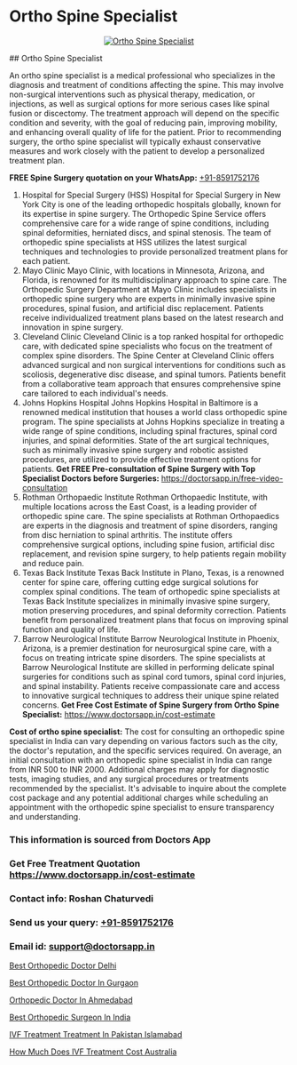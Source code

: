 # Ortho Spine Specialist

<p align="center">
  <a href="null">
    <img src="null" alt="Ortho Spine Specialist">
  </a>
</p>
## Ortho Spine Specialist

An ortho spine specialist is a medical professional who specializes in the diagnosis and treatment of conditions affecting the spine. This may involve non-surgical interventions such as physical therapy, medication, or injections, as well as surgical options for more serious cases like spinal fusion or discectomy. The treatment approach will depend on the specific condition and severity, with the goal of reducing pain, improving mobility, and enhancing overall quality of life for the patient. Prior to recommending surgery, the ortho spine specialist will typically exhaust conservative measures and work closely with the patient to develop a personalized treatment plan.

**FREE Spine Surgery quotation on your WhatsApp:**  [+91-8591752176](https://api.whatsapp.com/send?phone=8591752176)

1) Hospital for Special Surgery (HSS)
Hospital for Special Surgery in New York City is one of the leading orthopedic hospitals globally, known for its expertise in spine surgery. The Orthopedic Spine Service offers comprehensive care for a wide range of spine conditions, including spinal deformities, herniated discs, and spinal stenosis. The team of orthopedic spine specialists at HSS utilizes the latest surgical techniques and technologies to provide personalized treatment plans for each patient.
2) Mayo Clinic
Mayo Clinic, with locations in Minnesota, Arizona, and Florida, is renowned for its multidisciplinary approach to spine care. The Orthopedic Surgery Department at Mayo Clinic includes specialists in orthopedic spine surgery who are experts in minimally invasive spine procedures, spinal fusion, and artificial disc replacement. Patients receive individualized treatment plans based on the latest research and innovation in spine surgery.
3) Cleveland Clinic
Cleveland Clinic is a top ranked hospital for orthopedic care, with dedicated spine specialists who focus on the treatment of complex spine disorders. The Spine Center at Cleveland Clinic offers advanced surgical and non surgical interventions for conditions such as scoliosis, degenerative disc disease, and spinal tumors. Patients benefit from a collaborative team approach that ensures comprehensive spine care tailored to each individual's needs.
4) Johns Hopkins Hospital
Johns Hopkins Hospital in Baltimore is a renowned medical institution that houses a world class orthopedic spine program. The spine specialists at Johns Hopkins specialize in treating a wide range of spine conditions, including spinal fractures, spinal cord injuries, and spinal deformities. State of the art surgical techniques, such as minimally invasive spine surgery and robotic assisted procedures, are utilized to provide effective treatment options for patients.
**Get FREE Pre-consultation of Spine Surgery with Top Specialist Doctors before Surgeries:** https://doctorsapp.in/free-video-consultation
5) Rothman Orthopaedic Institute
Rothman Orthopaedic Institute, with multiple locations across the East Coast, is a leading provider of orthopedic spine care. The spine specialists at Rothman Orthopaedics are experts in the diagnosis and treatment of spine disorders, ranging from disc herniation to spinal arthritis. The institute offers comprehensive surgical options, including spine fusion, artificial disc replacement, and revision spine surgery, to help patients regain mobility and reduce pain.
6) Texas Back Institute
Texas Back Institute in Plano, Texas, is a renowned center for spine care, offering cutting edge surgical solutions for complex spinal conditions. The team of orthopedic spine specialists at Texas Back Institute specializes in minimally invasive spine surgery, motion preserving procedures, and spinal deformity correction. Patients benefit from personalized treatment plans that focus on improving spinal function and quality of life.
7) Barrow Neurological Institute
Barrow Neurological Institute in Phoenix, Arizona, is a premier destination for neurosurgical spine care, with a focus on treating intricate spine disorders. The spine specialists at Barrow Neurological Institute are skilled in performing delicate spinal surgeries for conditions such as spinal cord tumors, spinal cord injuries, and spinal instability. Patients receive compassionate care and access to innovative surgical techniques to address their unique spine related concerns.
**Get Free Cost Estimate of Spine Surgery from Ortho Spine Specialist:** https://www.doctorsapp.in/cost-estimate

**Cost of ortho spine specialist:**
The cost for consulting an orthopedic spine specialist in India can vary depending on various factors such as the city, the doctor's reputation, and the specific services required. On average, an initial consultation with an orthopedic spine specialist in India can range from INR 500 to INR 2000. Additional charges may apply for diagnostic tests, imaging studies, and any surgical procedures or treatments recommended by the specialist. It's advisable to inquire about the complete cost package and any potential additional charges while scheduling an appointment with the orthopedic spine specialist to ensure transparency and understanding.

### This information is sourced from Doctors App 
### Get Free Treatment Quotation https://www.doctorsapp.in/cost-estimate
### Contact info: Roshan Chaturvedi 
### Send us your query: [+91-8591752176](https://api.whatsapp.com/send?phone=8591752176) 
### Email id: support@doctorsapp.in

[Best Orthopedic Doctor Delhi](https://www.linkedin.com/pulse/best-orthopedic-doctor-delhi-doctorsapp-united-arab-emirates-xqfje?trackingId=DPcWUgjMNsH%2FwZnTRgKkvw%3D%3D&lipi=urn%3Ali%3Apage%3Ad_flagship3_company_admin%3BSXrbBuk4SwWZ8nIcZ2zSvw%3D%3D)

[Best Orthopedic Doctor In Gurgaon](https://www.linkedin.com/pulse/best-orthopedic-doctor-gurgaon-doctorsapp-chittagong-pqtqe?trackingId=STkWplkXG5sLARitwaz57w%3D%3D&lipi=urn%3Ali%3Apage%3Ad_flagship3_company_admin%3BK7pDwyqSQgabgpAl1%2Bo97w%3D%3D)

[Orthopedic Doctor In Ahmedabad](https://medium.com/@vimalrana22/orthopedic-doctor-in-ahmedabad-180e68c3f3f8)

[Best Orthopedic Surgeon In India](https://medium.com/@manish632504/best-orthopedic-surgeon-in-india-780cb30f4259)

[IVF Treatment Treatment In Pakistan Islamabad](https://doctors-apps.github.io/doctorsapp/ivf-treatment-treatment-in-pakistan-islamabad)

[How Much Does IVF Treatment Cost Australia](https://doctors-apps.github.io/doctorsapp/how-much-does-ivf-treatment-cost-australia)

